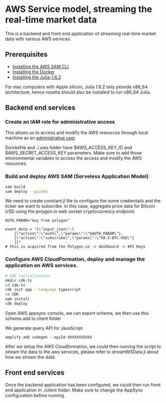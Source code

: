 # AWS Service model, streaming the real-time market data
This is a backend and front end application of streaming real-time market data with various AWS services. 

## Prerequisites
* [Installing the AWS SAM CLI](https://docs.aws.amazon.com/serverless-application-model/latest/developerguide/install-sam-cli.html)
* [Installing the Docker](https://www.docker.com/)
* [Installing the Julia-1.6.2](https://julialang.org/downloads/oldreleases/)

For mac computers with Apple silicon, Julia 1.6.2 only provide x86_64 aichitecture, hence rosetta should also be installed to run x86_64 Julia.

## Backend end services 
### Create an IAM role for administrative access
This allows us to access and modify the AWS resources through local machine as an [administrative user](https://docs.aws.amazon.com/streams/latest/dev/setting-up.html).

Dorckefile and ./.aws folder have $AWS_ACCESS_KEY_ID and $AWS_SECRET_ACCESS_KEY parameters. Make sure to add those environmental variables to access the access and modify the AWS resources.

### Build and deploy AWS SAM (Serveless Application Model)
```bash
sam build
sam deploy --guided
```


We need to create constant.jl file to configure the some credientails and the ticker we want to subscribe. In this case, aggregate price data for Bitcoin USD using the polygon.io web socket cryptocurrency endpoint.
```
AUTH_PARAM="key from polygon"

event_data = "{\"input_json\":[
    {\"action\":\"auth\",\"params\":\"$AUTH_PARAM\"},
    {\"action\":\"subscribe\",\"params\":\"XA.X:BTC-USD\"}
    ]}"
# this is acquired from the Polygon.io -> dashboard -> API Keys
```

### Configure AWS CloudFormation, deploy and manage the application on AWS services.
```bash
# CDK initialization
mkdir cdk-ts
cd cdk-ts
cdk init app --language typescript
cd CDK
npm install
cdk deploy
```

Open AWS appsync console, we can export schema, we then use this schema add to client folder

We generate query API for JavaScript
```
amplify add codegen --apiId XXXXXXXXXXX
```

After we setup the AWS Cloudformation, we could then running the script to stream the data to the aws services, please refer to streamWSData.jl about how we stream the data.

## Front end services

Once the backend application has been configured, we could then run front end application in ./client folder.
Make sure to change the AppSync configuration before running.